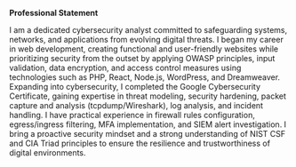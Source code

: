 **Professional Statement**  

I am a dedicated cybersecurity analyst committed to safeguarding systems, networks, and applications from evolving digital threats. I began my career in web development, creating functional and user-friendly websites while prioritizing security from the outset by applying OWASP principles, input validation, data encryption, and access control measures using technologies such as PHP, React, Node.js, WordPress, and Dreamweaver. Expanding into cybersecurity, I completed the Google Cybersecurity Certificate, gaining expertise in threat modeling, security hardening, packet capture and analysis (tcpdump/Wireshark), log analysis, and incident handling. I have practical experience in firewall rules configuration, egress/ingress filtering, MFA implementation, and SIEM alert investigation. I bring a proactive security mindset and a strong understanding of NIST CSF and CIA Triad principles to ensure the resilience and trustworthiness of digital environments.
